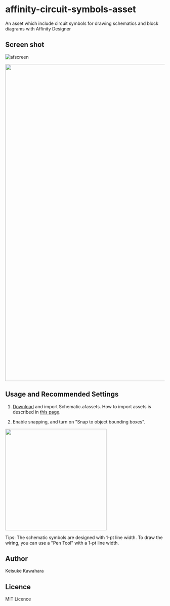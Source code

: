 # affinity-circuit-symbols-asset
An asset which include circuit symbols for drawing schematics and block diagrams with Affinity Designer

## Screen shot

![afscreen](https://user-images.githubusercontent.com/37934321/124695670-9cf13b00-df1e-11eb-945e-ca4a56c5a554.png)


<img src="https://user-images.githubusercontent.com/37934321/184477590-231a4940-c93d-4773-83d0-ed97f0395392.png" width="1000px">

## Usage and Recommended Settings

1. [Download](https://github.com/keikawa/affinity-circuit-symbols-asset/raw/main/Schematic.afassets) and import Schematic.afassets. How to import assets is described in [this page](https://affinity.help/designer/en-US.lproj/index.html?page=pages/Appendix/importingAssets.html?title=Importing%20assets).

1. Enable snapping, and turn on "Snap to object bounding boxes".

<img src="https://user-images.githubusercontent.com/37934321/184475175-5b4ee452-1b54-4226-b672-80a92bed1584.png" width="320px">

Tips: The schematic symbols are designed with 1-pt line width. To draw the wiring, you can use a "Pen Tool" with a 1-pt line width.

## Author

Keisuke Kawahara  

## Licence

MIT Licence
